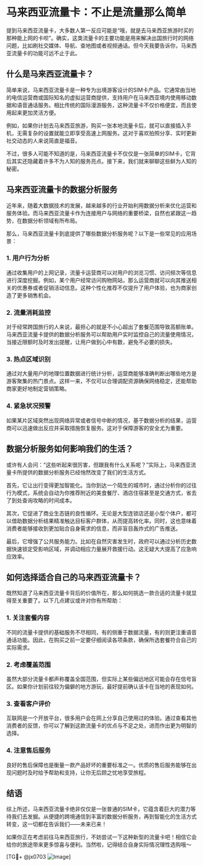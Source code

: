 # 马来西亚流量卡：不止是流量那么简单

提到马来西亚流量卡，大多数人第一反应可能是“哦，就是去马来西亚旅游时买的那种能上网的卡呗”。确实，这类流量卡的主要功能是用来解决出国旅行时的网络问题，比如刷社交媒体、导航、查地图或者视频通话。但今天我要告诉你，马来西亚流量卡的功能可远不止于此。

## 什么是马来西亚流量卡？

简单来说，马来西亚流量卡是一种专为出境游客设计的SIM卡产品。它通常由当地的电信运营商或国际知名的虚拟运营商提供，支持用户在马来西亚境内使用移动数据和语音通话服务。相比传统的国际漫游服务，这种流量卡不仅价格便宜，而且使用起来更加灵活方便。

例如，如果你计划去马来西亚旅游，购买一张本地流量卡后，就可以直接插入手机，无需复杂的设置就能立即享受高速上网服务。这对于喜欢拍照分享、实时更新社交动态的人来说简直是福音。

不过，很多人可能不知道的是，马来西亚流量卡不仅仅是一张简单的SIM卡，它背后其实还隐藏着许多不为人知的服务亮点。接下来，我们就来聊聊这些鲜为人知的秘密。

## 马来西亚流量卡的数据分析服务

近年来，随着大数据技术的发展，越来越多的行业开始利用数据分析来优化运营和服务体验。而马来西亚流量卡作为连接用户与网络的重要桥梁，自然也紧跟这一趋势，在数据分析领域有所布局。

那么，马来西亚流量卡到底提供了哪些数据分析服务呢？以下是一些常见的应用场景：

### 1. **用户行为分析**

通过收集用户的上网记录，流量卡运营商可以对用户的浏览习惯、访问频次等信息进行深度挖掘。例如，某个用户经常访问购物网站，那么运营商就可以向其推送相关的优惠券或者促销活动信息。这种个性化推荐不仅提升了用户体验，也为商家创造了更多销售机会。

### 2. **流量消耗监控**

对于经常跨国旅行的人来说，最担心的就是不小心超出了套餐范围导致高额账单。马来西亚流量卡提供的数据分析服务可以帮助用户实时监控自己的流量使用情况，当接近限额时及时发出提醒，让用户做到心中有数，避免不必要的损失。

### 3. **热点区域识别**

通过对大量用户的地理位置数据进行统计分析，运营商能够准确判断出哪些地方是游客聚集的热门景点。这样一来，不仅可以合理调配资源确保网络稳定，还能帮助商家更好地制定营销策略。

### 4. **紧急状况预警**

如果某片区域突然出现网络异常或者信号中断的情况，基于数据分析的结果，运营商可以迅速做出反应并采取措施恢复服务。这对于保障游客的安全尤为重要。

## 数据分析服务如何影响我们的生活？

或许有人会问：“这些听起来很厉害，但跟我有什么关系呢？”实际上，马来西亚流量卡所提供的数据分析服务已经悄然改变了我们的生活方式。

首先，它让出行变得更加智能化。当你到达一个陌生的城市时，通过分析你的过往行为模式，系统会自动为你推荐附近的美食餐厅、酒店住宿甚至是交通方式，省去了到处查询攻略的时间成本。

其次，它促进了商业生态链的良性循环。无论是大型连锁店还是小型个体户，都可以借助数据分析结果精准触达目标客户群体，从而提高转化率。同时，这也意味着消费者能够接收到更加贴合自身需求的信息，而非盲目轰炸式的广告推送。

最后，它增强了公共服务能力。比如在自然灾害发生时，政府可以通过分析历史数据快速锁定受影响区域，并调动相应力量展开救援行动。这无疑大大提高了应急响应效率。

## 如何选择适合自己的马来西亚流量卡？

既然知道了马来西亚流量卡背后的价值所在，那么如何挑选一款合适的流量卡就显得至关重要了。以下几点建议或许对你有所帮助：

### 1. 关注套餐内容

不同的流量卡提供的基础服务不尽相同，有的侧重于数据流量，有的则更注重语音通话功能。因此，在购买之前一定要仔细阅读各项条款，确保所选套餐符合自己的实际需求。

### 2. 考虑覆盖范围

虽然大部分流量卡都声称覆盖全国范围，但实际上某些偏远地区可能会存在信号盲区。如果你计划前往较为偏僻的地方游玩，最好提前确认该卡在当地的表现如何。

### 3. 查看客户评价

互联网是一个开放平台，很多用户会在网上分享自己使用过的体验。通过查看其他消费者的反馈，你可以了解到这款流量卡的优点与不足之处，进而作出更为明智的选择。

### 4. 注意售后服务

良好的售后保障也是衡量一款产品好坏的重要标准之一。优质的售后服务能够在出现问题时及时给予帮助和支持，让你无后顾之忧地享受旅程。

## 结语

综上所述，马来西亚流量卡绝非仅仅是一张普通的SIM卡，它蕴含着巨大的潜力等待我们去发掘。从便捷的跨境通信到丰富的数据分析服务，再到智能化的生活方式转变，这一切都在告诉我们——未来已来！

如果你正在考虑前往马来西亚旅行，不妨尝试一下这种新型的流量卡吧！相信它会给你的旅途带来更多惊喜与便利。当然啦，记得结合自身实际情况理性选购哦～

[TG💪+ @jx0703 ![Image](https://github.com/user-attachments/assets/dbca1d08-cadb-493c-b0ec-ad6f7a83f270)]